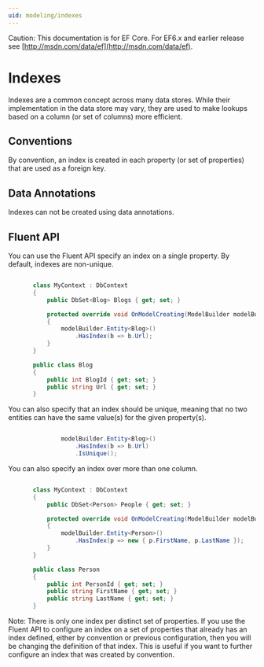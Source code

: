 ```yaml
---
uid: modeling/indexes
---
```

Caution: This documentation is for EF Core. For EF6.x and earlier release see [http://msdn.com/data/ef](http://msdn.com/data/ef).

  # Indexes

Indexes are a common concept across many data stores. While their implementation in the data store may vary, they are used to make lookups based on a column (or set of columns) more efficient.

  ## Conventions

By convention, an index is created in each property (or set of properties) that are used as a foreign key.

  ## Data Annotations

Indexes can not be created using data annotations.

  ## Fluent API

You can use the Fluent API specify an index on a single property. By default, indexes are non-unique.

<!-- literal_block {"ids": [], "classes": [], "xml:space": "preserve", "backrefs": [], "linenos": true, "dupnames": [], "language": "c#", "highlight_args": {"linenostart": 1, "hl_lines": [7, 8]}, "names": [], "source": "/Users/shirhatti/src/EntityFramework.Docs/docs/modeling/Modeling/FluentAPI/Samples/Index.cs"} -->

````c#

       class MyContext : DbContext
       {
           public DbSet<Blog> Blogs { get; set; }

           protected override void OnModelCreating(ModelBuilder modelBuilder)
           {
               modelBuilder.Entity<Blog>()
                   .HasIndex(b => b.Url);
           }
       }

       public class Blog
       {
           public int BlogId { get; set; }
           public string Url { get; set; }
       }

   ````

You can also specify that an index should be unique, meaning that no two entities can have the same value(s) for the given property(s).

<!-- literal_block {"ids": [], "classes": [], "xml:space": "preserve", "backrefs": [], "linenos": true, "dupnames": [], "language": "c#", "highlight_args": {"linenostart": 1, "hl_lines": [3]}, "names": [], "source": "/Users/shirhatti/src/EntityFramework.Docs/docs/modeling/Modeling/FluentAPI/Samples/IndexUnique.cs"} -->

````c#

               modelBuilder.Entity<Blog>()
                   .HasIndex(b => b.Url)
                   .IsUnique();

   ````

You can also specify an index over more than one column.

<!-- literal_block {"ids": [], "classes": [], "xml:space": "preserve", "backrefs": [], "linenos": true, "dupnames": [], "language": "c#", "highlight_args": {"linenostart": 1, "hl_lines": [7, 8]}, "names": [], "source": "/Users/shirhatti/src/EntityFramework.Docs/docs/modeling/Modeling/FluentAPI/Samples/IndexComposite.cs"} -->

````c#

       class MyContext : DbContext
       {
           public DbSet<Person> People { get; set; }

           protected override void OnModelCreating(ModelBuilder modelBuilder)
           {
               modelBuilder.Entity<Person>()
                   .HasIndex(p => new { p.FirstName, p.LastName });
           }
       }

       public class Person
       {
           public int PersonId { get; set; }
           public string FirstName { get; set; }
           public string LastName { get; set; }
       }

   ````

Note: There is only one index per distinct set of properties. If you use the Fluent API to configure an index on a set of properties that already has an index defined, either by convention or previous configuration, then you will be changing the definition of that index. This is useful if you want to further configure an index that was created by convention.
